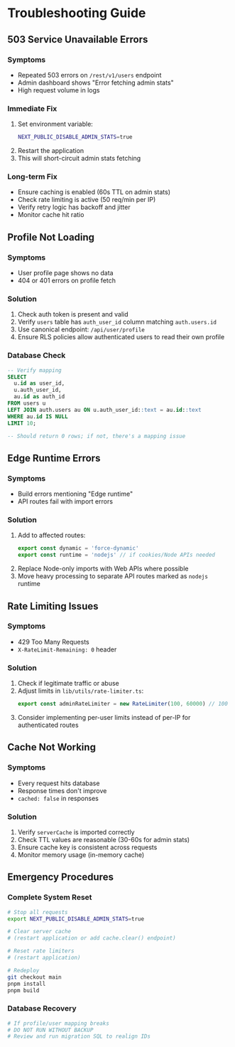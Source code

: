 
# Troubleshooting Guide

## 503 Service Unavailable Errors

### Symptoms
- Repeated 503 errors on `/rest/v1/users` endpoint
- Admin dashboard shows "Error fetching admin stats"
- High request volume in logs

### Immediate Fix
1. Set environment variable:
   ```bash
   NEXT_PUBLIC_DISABLE_ADMIN_STATS=true
   ```
2. Restart the application
3. This will short-circuit admin stats fetching

### Long-term Fix
- Ensure caching is enabled (60s TTL on admin stats)
- Check rate limiting is active (50 req/min per IP)
- Verify retry logic has backoff and jitter
- Monitor cache hit ratio

## Profile Not Loading

### Symptoms
- User profile page shows no data
- 404 or 401 errors on profile fetch

### Solution
1. Check auth token is present and valid
2. Verify `users` table has `auth_user_id` column matching `auth.users.id`
3. Use canonical endpoint: `/api/user/profile`
4. Ensure RLS policies allow authenticated users to read their own profile

### Database Check
```sql
-- Verify mapping
SELECT 
  u.id as user_id,
  u.auth_user_id,
  au.id as auth_id
FROM users u
LEFT JOIN auth.users au ON u.auth_user_id::text = au.id::text
WHERE au.id IS NULL
LIMIT 10;

-- Should return 0 rows; if not, there's a mapping issue
```

## Edge Runtime Errors

### Symptoms
- Build errors mentioning "Edge runtime"
- API routes fail with import errors

### Solution
1. Add to affected routes:
   ```typescript
   export const dynamic = 'force-dynamic'
   export const runtime = 'nodejs' // if cookies/Node APIs needed
   ```
2. Replace Node-only imports with Web APIs where possible
3. Move heavy processing to separate API routes marked as `nodejs` runtime

## Rate Limiting Issues

### Symptoms
- 429 Too Many Requests
- `X-RateLimit-Remaining: 0` header

### Solution
1. Check if legitimate traffic or abuse
2. Adjust limits in `lib/utils/rate-limiter.ts`:
   ```typescript
   export const adminRateLimiter = new RateLimiter(100, 60000) // 100 req/min
   ```
3. Consider implementing per-user limits instead of per-IP for authenticated routes

## Cache Not Working

### Symptoms
- Every request hits database
- Response times don't improve
- `cached: false` in responses

### Solution
1. Verify `serverCache` is imported correctly
2. Check TTL values are reasonable (30-60s for admin stats)
3. Ensure cache key is consistent across requests
4. Monitor memory usage (in-memory cache)

## Emergency Procedures

### Complete System Reset
```bash
# Stop all requests
export NEXT_PUBLIC_DISABLE_ADMIN_STATS=true

# Clear server cache
# (restart application or add cache.clear() endpoint)

# Reset rate limiters
# (restart application)

# Redeploy
git checkout main
pnpm install
pnpm build
```

### Database Recovery
```bash
# If profile/user mapping breaks
# DO NOT RUN WITHOUT BACKUP
# Review and run migration SQL to realign IDs
```
